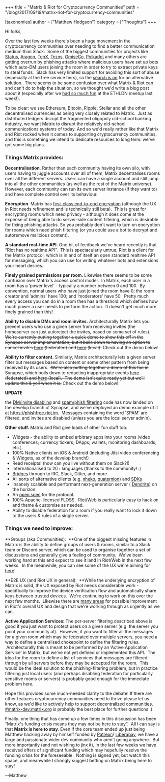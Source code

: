 +++
title = "Matrix & Riot for Cryptocurrency Communities"
path = "/blog/2017/09/19/matrix-riot-for-cryptocurrency-communities"

[taxonomies]
author = ["Matthew Hodgson"]
category = ["Thoughts"]
+++

Hi folks,

Over the last few weeks there's been a huge movement in the cryptocurrency communities over needing to find a better communication medium than Slack.  Some of the biggest communities for projects like <a href="https://status.im">Status</a>, <a href="https://aragon.one">Aragon</a>, <a href="http://www.tenx.tech/">TenX</a>, <a href="https://www.tezos.com/">Tezos</a>, <a href="https://omg.omise.co/">OmiseGo</a>, <a href="http://polkadot.network">Polkadot</a> and many others are getting overrun by phishing attacks where malicious users have set up bots which auto-DM users joining the room in order to try to extract private keys to steal funds.  Slack has very limited support for avoiding this sort of abuse (especially at the free service tiers), so the <a href="https://github.com/aragon/governance/issues/7">search is on</a> for an alternative solution.  There seems to be some confusion over what Matrix & Riot can and can't do to help the situation, so we thought we'd write a blog post about it (especially after we <a href="http://www.trustnodes.com/2017/09/14/matrix-demo-steals-show-ethereum-london-conference-meetup">had so much fun</a> at the ETHLDN meetup last week!).

To be clear: we see Ethereum, Bitcoin, Ripple, Stellar and all the other decentralised currencies as being very closely related to Matrix.  Just as distributed ledgers disrupt the fragmented oligopoly old-school banking industry, we want Matrix to disrupt the relatively old-school communications systems of today. And so we'd really rather like that Matrix and Riot rocked when it comes to supporting cryptocurrency communities, and this is something we intend to dedicate resources to long term: we've got some big plans.

### Things Matrix provides:

**Decentralisation**. Rather than each community having its own silo, with users having to juggle accounts over all of them, Matrix decentralises rooms over all the different servers. Users can have a single account and still jump into all the other communities (as well as the rest of the Matrix universe). However, each community can run its own server instance (if they want to) and have complete control over its behaviour.

**Encryption**. Matrix has <a href="/blog/2016/11/21/matrixs-olm-end-to-end-encryption-security-assessment-released-and-implemented-cross-platform-on-riot-at-last/">first-class end-to-end encryption</a> (although the UX in Riot needs refinement and is technically still beta).  This is great for encrypting rooms which need privacy - although it does come at the expense of being able to do server-side content filtering, which is desirable for fixing phishing attacks. So you probably don't want to turn on encryption for rooms which need phish filtering (or you could use a bot to decrypt and autoremove malicious content).

**A standard real-time API.** One bit of feedback we've heard recently is that “Riot has no realtime API”.  This is spectacularly untrue; Riot is a client for the Matrix protocol, which is in and of itself an open standard realtime API for messaging, which you can use for writing whatever bots and extensions your heart desires.

**Finely grained permissions per room.** Likewise there seems to be some confusion over Matrix's access control model.  In Matrix, each user in a room has a ‘power level' - typically a number between 0 and 100.  By convention, normal users who have just joined the room have 0; the room creator and ‘admins' have 100; and ‘moderators' have 50.  Pretty much every access you can do in a room then has a threshold which defines how much power a user needs to perform the action.  It doesn't get much more finely grained than this!

**Ability to disable DMs and room invites.** Architecturally Matrix lets you prevent users who use a given server from receiving invites (the homeserver can just autoreject the invites, based on some set of rules). <del>We're currently putting together a quick demo to show this off in the Synapse server implementation, but it boils down to having an option to cancel invites <a href="https://github.com/matrix-org/synapse/blob/5a7f561a9bff5163ce7fce719eea083cdd0eabd9/synapse/handlers/federation.py#L1066">here</a> (federated) and <a href="https://github.com/matrix-org/synapse/blob/e5ae386ea4112ec91b47de339a3c8a4e034898c0/synapse/handlers/room_member.py#L243">here</a> (local).</del>
 Check out the demo below!

**Ability to filter content.** Similarly, Matrix architecturally lets a given server filter out messages based on content or some other pattern from being received by its users. <del> We're also putting together a demo of this too in Synapse, which boils down to redacting inappropriate events <a href="https://github.com/matrix-org/synapse/blob/e5ae386ea4112ec91b47de339a3c8a4e034898c0/synapse/federation/federation_base.py#L119">here</a> (federated) and <a href="https://github.com/matrix-org/synapse/blob/e5ae386ea4112ec91b47de339a3c8a4e034898c0/synapse/handlers/message.py#L239">here</a> (local).  The demo isn't quite ready yet but we'll update this & yell when it is.</del>
 Check out the demo below!

<strong>UPDATE</strong>

the <a href="https://github.com/matrix-org/synapse/pull/2457">DM/invite disabling</a> and <a href="https://github.com/matrix-org/synapse/pull/2456">spam/phish filtering</a> code has now landed on the develop branch of Synapse, and we've deployed an demo example of it at <a href="https://phishfree.riot.im">https://phishfree.riot.im</a>.  Messages containing the word 'SPAM' are filtered, and invites are disabled (unless you are the local server admin).
  
**Other stuff.** Matrix and Riot give loads of other fun stuff too:

<ul>
 	<li style="font-weight: 400;">Widgets - the ability to embed arbitrary apps into your rooms (video conferences; currency tickers; DApps; wallets; monitoring dashboards; etc.).
</li>
 	<li style="font-weight: 400;">100% Native clients on iOS & Android (including Jitsi video conferencing & Widgets, as of the develop branch!)
</li>
 	<li style="font-weight: 400;">Read receipts! (how can you live without them on Slack?!)
</li>
 	<li style="font-weight: 400;">Internationalised to 20+ languages (thanks to the community! :)
</li>
 	<li style="font-weight: 400;"><a href="/blog/2017/03/11/how-do-i-bridge-thee-let-me-count-the-ways/">Bridges</a> through to IRC, Slack, Gitter, and more.
</li>
 	<li style="font-weight: 400;">All sorts of alternative clients (e.g. <a href="https://github.com/mujx/nheko">nheko</a>, <a href="https://github.com/QMatrixClient/Quaternion">quaternion</a>) and <a href="/docs/projects/try-matrix-now.html">SDKs</a></li>
 	<li style="font-weight: 400;">Insanely scalable and performant next-generation server (
<a href="https://github.com/matrix-org/dendrite">Dendrite</a>) on the horizon
</li>
 	<li style="font-weight: 400;">An <a href="/docs/spec">open spec</a> for the protocol.
</li>
 	<li style="font-weight: 400;">100% Apache-licensed FLOSS.  Riot/Web is particularly easy to hack on and theme & customise as needed.
</li>
 	<li style="font-weight: 400;">Ability to disable federation for a room if you really want to lock it down to the users & rules of a single server.
</li>
</ul>

### Things we need to improve:

**Groups (aka Communities):  **One of the biggest missing features in Matrix is the ability to define groups of users & rooms, similar to a Slack team or Discord server, which can be used to organise together a set of discussions and generally give a feeling of community.  We've been working hard at this and expect to see it land in Riot/Web in the next few weeks.  In the meanwhile, you can see some of the UX we're aiming for <a href="https://docs.google.com/document/d/1wv78GqgG59CLjIKPi7GGkdqI6KOeQUBl9Bnf-uA-Kc0/edit#heading=h.xravd1v7n60m">here</a>!


**E2E UX (and Riot UX in general):  **While the underlying encryption of Matrix is solid, the UX exposed by Riot needs considerable work - specifically to improve the device verification flow and automatically share keys between trusted devices.  We're continuing to work on this over the next few months.  Likewise there are <a href="https://github.com/vector-im/riot-web/issues/2984">many areas</a> for possible improvement in Riot's overall UX and design that we're working through as urgently as we can.


**Active Application Services**: The per-server filtering described above is good if you just want to protect users on a given server (e.g. the server you point your community at).  However, if you want to filter all the messages for a given room which may be federated over multiple servers, you need a way to define a centralised chokepoint to define the filtering rules.  Architecturally this is meant to be performed by an ‘Active Application Service' in Matrix, but we've not yet defined or implemented this API.  The idea for the room to define a list of services that messages are filtered through by all servers before they may be accepted for the room.  This would be the ideal solution to the phishing-filtering problem, but in practice filtering just local users (and perhaps disabling federation for particularly sensitive rooms or servers) is probably good enough for the immediate problem here.


Hope this provides some much-needed clarity to the debate! If there are other features cryptocurrency communities need to thrive please let us know, as we'd like to actively help to support decentralized communities.  
<a href="https://matrix.to/#/#matrix-dev:matrix.org">#matrix-dev:matrix.org</a> is probably the best place for further questions :)


Finally: one thing that has come up a few times in this discussion has been “Matrix's funding crisis means they may not be here to stay”.  All I can say is that 
**Matrix is here to stay**. Even if the core team ended up just being Matthew hacking away by himself funded by <a href="https://patreon.com/matrixdotorg">Patreon</a>/
<a href="https://liberapay.com/matrixdotorg">Liberapay</a>, we have a large and passionate wider dev community who aren't going anywhere.  But more importantly (and not wishing to jinx it), in the last few weeks we have received offers of significant funding which may hopefully resolve the funding crisis for the foreseeable.  Nothing is signed yet, but watch this space, and meanwhile I strongly suggest betting on Matrix being here to stay!


--Matthew
